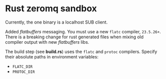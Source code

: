 # Rust zeromq sandbox

Currently, the one binary is a localhost SUB client.

Added _flatbuffers_ messaging.  You must use a new `flatc` compiler, `23.5.26+`. 
There is a breaking change for rust generated files when mixing old compiler output with new
_flatbuffers_ libs.

The build step (see **build.rs**) uses the `flatc` and `protoc` compilers. Specify their 
absolute paths in environment variables:
 - `FLATC_DIR`
 - `PROTOC_DIR`